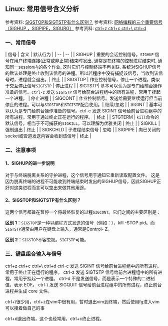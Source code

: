 ## Linux: 常用信号含义分析

参考资料: [SIGSTOP和SIGTSTP有什么区别？](https://cloud.tencent.com/developer/ask/115559)
参考资料: [网络编程的三个重要信号（SIGHUP ，SIGPIPE，SIGURG）](https://blog.csdn.net/z_ryan/article/details/80952498)
参考资料: [ctrl+z ctrl+c ctrl+\ ctrl+d](https://blog.csdn.net/bodogbo11/article/details/8542800)

### 一、常用信号

| 信号 | 含义 | 默认行为 |
| -- | -- |
| SIGHUP | 重要的会话控制信号。`SIGHUP` 信号在用户终端连接(正常或非正常)结束时发出, 通常是在终端的控制进程结束时, 通知同一session内的各个作业, 这时它们与控制终端不再关联. 系统对SIGHUP信号的默认处理是终止收到该信号的进程。所以若程序中没有捕捉该信号，当收到该信号时，进程就会退出。| 终止 |
| SIGSTOP | 作业控制信号，停止一个进程。类似于交互停止信号`SIGTSTP` | 停止进程 |
| SIGTSTP| 基本可以认为是专门给前台操作准备的信号。`ctrl-z` 发送 `SIGTSTP` 信号给前台进程组中的所有进程，常用于挂起一个进程。 | 停止进程 |
| SIGCONT | 作业控制信号。发送给需要继续运行但当前停止的进程。可以与`SIGSTOP`和`STGTSTP`配合使用。| 继续/忽略 |
| SIGINT | 基本可以认为是专门给前台操作准备的信号。ctrl-c 发送 SIGINT 信号给前台进程组中的所有进程。常用于通过终止正在运行的程序。 | 终止 |
| STGTERM | `kill`命令的默认信号，相当于不可捕获的`SIGKILL`，可以理解为优雅关闭 | 终止 |
| SIGKILL | 强制退出 | 终止 |
| SIGKCHLD | 子进程结束信号 | 忽略 |
| SIGPIPE | 向已关闭的socket或管道发送内容会收到该信号 | 终止 |

### 二、注意事项

#### 1、SIGHUP的进一步说明

对于与终端脱离关系的守护进程，这个信号用于通知它重新读取配置文件。 这是因为脱离终端的进程不可能收到终端结束时发出的SIGHUP信号，因此SIGHUP正好对这类进程而言可以空出来做其他用途。

#### 2、SIGSTOP和SIGTSTP有什么区别？

这两个信号都旨在暂停一个将最终恢复的过程`SIGCONT`。它们之间的主要区别是：

**区别 1**：`SIGSTOP`是一种以编程方式发送的信号（例如：），kill -STOP pid。而`SIGTSTP`通常由用户在键盘上输入，通常是Control- Z。

**区别 2**：`SIGSTOP`不容忽视。`SIGTSTP`可能。

### 三、键盘组合输入与信号

ctrl+z ctrl+c ctrl+\ ctrl+d
ctrl-c 发送 SIGINT 信号给前台进程组中的所有进程。常用于终止正在运行的程序。
ctrl-z 发送 SIGTSTP 信号给前台进程组中的所有进程，常用于挂起一个进程。
ctrl-d 不是发送信号，而是表示一个特殊的二进制值，表示 EOF。
ctrl-\ 发送 SIGQUIT 信号给前台进程组中的所有进程，终止前台进程并生成 core 文件。


ctrl+\很少用，ctrl+z在vim中很有用，暂时退出vim到终端，然后使用fg进入vim可以接着做自己的事

ctrl+d退出终端，这个也经常用，ctrl+c终止进程。